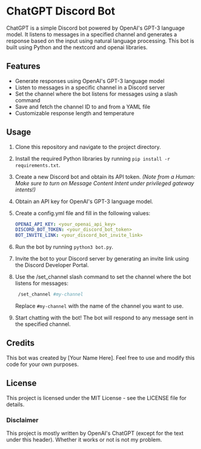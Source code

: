 # ChatGPT Discord Bot

ChatGPT is a simple Discord bot powered by OpenAI's GPT-3 language model. It listens to messages in a specified channel and generates a response based on the input using natural language processing. This bot is built using Python and the nextcord and openai libraries.
## Features

 * Generate responses using OpenAI's GPT-3 language model
 * Listen to messages in a specific channel in a Discord server
 * Set the channel where the bot listens for messages using a slash command
 * Save and fetch the channel ID to and from a YAML file
 * Customizable response length and temperature

## Usage

 1. Clone this repository and navigate to the project directory.

 2. Install the required Python libraries by running `pip install -r requirements.txt`.

 3. Create a new Discord bot and obtain its API token. *(Note from a Human: Make sure to turn on Message Content Intent under privileged gateway intents!)*

 4. Obtain an API key for OpenAI's GPT-3 language model.

 5. Create a config.yml file and fill in the following values:

     ```yaml
     OPENAI_API_KEY: <your_openai_api_key>
     DISCORD_BOT_TOKEN: <your_discord_bot_token>
     BOT_INVITE_LINK: <your_discord_bot_invite_link>
     ```

 6. Run the bot by running `python3 bot.py`.

 7. Invite the bot to your Discord server by generating an invite link using the Discord Developer Portal.

 8. Use the /set_channel slash command to set the channel where the bot listens for messages:

     ```bash
      /set_channel #my-channel
     ```

     Replace `#my-channel` with the name of the channel you want to use.

 9. Start chatting with the bot! The bot will respond to any message sent in the specified channel.

## Credits

This bot was created by [Your Name Here]. Feel free to use and modify this code for your own purposes.

## License

This project is licensed under the MIT License - see the LICENSE file for details.

### Disclaimer
This project is mostly written by OpenAI's ChatGPT (except for the text under this header). Whether it works or not is not my problem.
